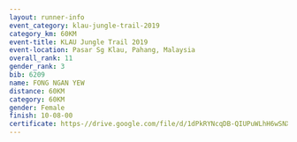 ```yaml
---
layout: runner-info 
event_category: klau-jungle-trail-2019 
category_km: 60KM 
event-title: KLAU Jungle Trail 2019 
event-location: Pasar Sg Klau, Pahang, Malaysia 
overall_rank: 11
gender_rank: 3
bib: 6209
name: FONG NGAN YEW
distance: 60KM
category: 60KM
gender: Female
finish: 10-08-00
certificate: https-//drive.google.com/file/d/1dPkRYNcqDB-QIUPuWLhH6wSNXOoIPm4s/view?usp=sharing
---
```

